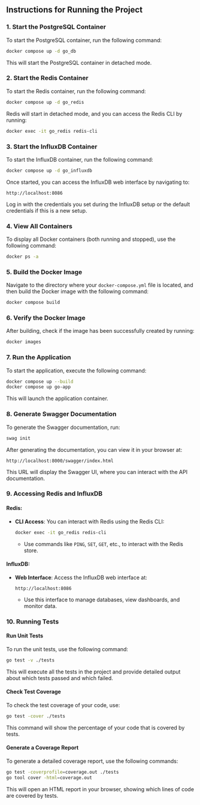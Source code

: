 ## Instructions for Running the Project

### 1. Start the PostgreSQL Container

To start the PostgreSQL container, run the following command:

```bash
docker compose up -d go_db
```

This will start the PostgreSQL container in detached mode.

### 2. Start the Redis Container

To start the Redis container, run the following command:

```bash
docker compose up -d go_redis
```

Redis will start in detached mode, and you can access the Redis CLI by running:

```bash
docker exec -it go_redis redis-cli
```

### 3. Start the InfluxDB Container

To start the InfluxDB container, run the following command:

```bash
docker compose up -d go_influxdb
```

Once started, you can access the InfluxDB web interface by navigating to:

```plaintext
http://localhost:8086
```

Log in with the credentials you set during the InfluxDB setup or the default credentials if this is a new setup.

### 4. View All Containers

To display all Docker containers (both running and stopped), use the following command:

```bash
docker ps -a
```

### 5. Build the Docker Image

Navigate to the directory where your `docker-compose.yml` file is located, and then build the Docker image with the
following command:

```bash
docker compose build
```

### 6. Verify the Docker Image

After building, check if the image has been successfully created by running:

```bash
docker images
```

### 7. Run the Application

To start the application, execute the following command:

```bash
docker compose up --build
docker compose up go-app
```

This will launch the application container.

### 8. Generate Swagger Documentation

To generate the Swagger documentation, run:

```bash
swag init
```

After generating the documentation, you can view it in your browser at:

```plaintext
http://localhost:8000/swagger/index.html
```

This URL will display the Swagger UI, where you can interact with the API documentation.

### 9. Accessing Redis and InfluxDB

#### Redis:

- **CLI Access**: You can interact with Redis using the Redis CLI:

  ```bash
  docker exec -it go_redis redis-cli
  ```

    - Use commands like `PING`, `SET`, `GET`, etc., to interact with the Redis store.

#### InfluxDB:

- **Web Interface**: Access the InfluxDB web interface at:

  ```plaintext
  http://localhost:8086
  ```

    - Use this interface to manage databases, view dashboards, and monitor data.

### 10. Running Tests

#### Run Unit Tests

To run the unit tests, use the following command:

```bash
go test -v ./tests
```

This will execute all the tests in the project and provide detailed output about which tests passed and which failed.

#### Check Test Coverage

To check the test coverage of your code, use:

```bash
go test -cover ./tests
```

This command will show the percentage of your code that is covered by tests.

#### Generate a Coverage Report

To generate a detailed coverage report, use the following commands:

```bash
go test -coverprofile=coverage.out ./tests
go tool cover -html=coverage.out
```

This will open an HTML report in your browser, showing which lines of code are covered by tests.